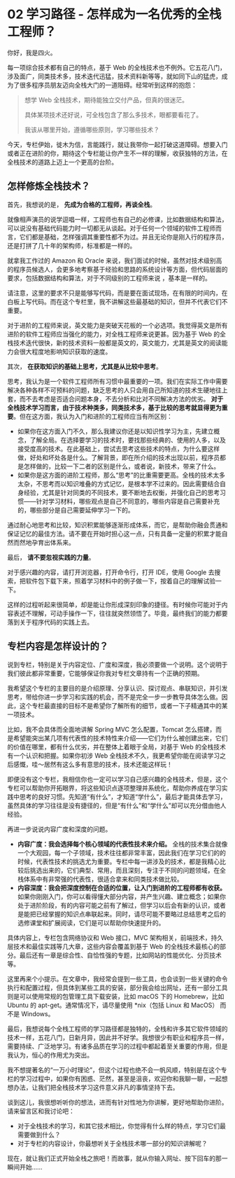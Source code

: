 
# 02 学习路径 - 怎样成为一名优秀的全栈工程师？

你好，我是四火。

每一项综合技术都有自己的特点，基于 Web 的全栈技术也不例外。它五花八门，涉及面广，同类技术多，技术迭代迅猛，技术资料新等等，就如同下山的猛虎，成为了很多程序员朋友迈向全栈大门的一道阻碍。经常听到这样的抱怨：

> 想学 Web 全栈技术，期待能独立交付产品，但真的很迷茫。
>
> 具体某项技术还好说，可全栈包含了那么多技术，眼都要看花了。
>
> 我该从哪里开始，遵循哪些原则，学习哪些技术？

今天，专栏伊始，徙木为信，言能践行，就让我带你一起打破这道障碍。想要入门或者正在进阶的你，期待这个专栏能让你产生不一样的理解，收获独特的方法，在全栈技术的道路上迈上一个更高的台阶。

## 怎样修炼全栈技术？

首先，我想说的是， **先成为合格的工程师，再谈全栈**。

就像相声演员的说学逗唱一样，工程师也有自己的必修课，比如数据结构和算法，可以说没有基础代码能力时一切都无从谈起。对于任何一个领域的软件工程师而言，它们都是基础，怎样强调其重要性都不为过。并且无论你是刚入行的程序员，还是打拼了几十年的架构师，标准都是一样的。

就拿我工作过的 Amazon 和 Oracle 来说，我们面试的时候，虽然对技术级别高的程序员候选人，会更多地考察基于经验和思路的系统设计等方面，但代码层面的要求，包括数据结构和算法，对于不同级别的工程师来说 ，基本是一样的。

请注意，这里的要求不只是能够写代码，而是要在面试现场，在有限的时间内，在白板上写代码。而在这个专栏里，我不讲解这些最基础的知识，但并不代表它们不重要。

对于进阶的工程师来说，英文能力是突破天花板的一个必选项。我觉得英文是所有进阶的软件工程师应当强化的能力，对全栈工程师来说更甚。因为基于 Web 的全栈技术迭代很快，新的技术资料一般都是英文的，英文能力，尤其是英文的阅读能力会很大程度地影响知识获取的速度。

其次， **在获取知识的基础上思考，尤其是从比较中思考**。

思考，我认为是一个软件工程师所有习惯中最重要的一项。我们在实际工作中需要解决各种各样不可预料的问题，缺乏思考的人只会用自己所知道的技术生硬地往上套，而不去考虑是否适合问题本身，不去分析和比对不同解决方法的优劣。 **对于全栈技术学习而言，由于技术种类多，同类技术多，基于比较的思考就显得更为重要**。但在这方面，我认为入门和进阶的工程师应当有所区别：

- 如果你在这方面入门不久，那么我建议你还是以知识性学习为主，先建立概念，了解全局。在选择要学习的技术时，要找那些经典的、使用的人多，以及接受度高的技术。在此基础上，尝试去思考这些技术的特点，为什么要这样做，好处和坏处各是什么。了解背景，即在所介绍的技术出现以前，程序员都是怎样做的，比较一下二者的区别是什么，或者说，新技术，带来了什么。
- 如果你是这方面的进阶工程师，那么“思考”的比重需要更高。全栈的技术太多太杂，不思考而以知识堆叠的方式记忆，是根本学不过来的。因此需要结合自身经验，尤其是针对同类的不同技术，要不断地去权衡，并强化自己的思考习惯——针对学习材料，哪些观点是自己不同意的，哪些内容是自己需要补充的，哪些部分是自己需要延伸学习一下的。

通过耐心地思考和比较，知识积累能够逐渐形成体系，而它，是帮助你融会贯通和保证记忆的最佳方法。请不要在开始时担心这一点，只有具备一定量的积累才能自然而然地孕育出体系来。

最后， **请不要忽视实践的力量**。

对于感兴趣的内容，请打开浏览器，打开命令行，打开 IDE，使用 Google 去搜索，把软件包下载下来，照着学习材料中的例子做一下，按着自己的理解试验一下。

这样的过程听起来很简单，却是能让你形成深刻印象的捷径。有时候你可能对于内容表述不理解，可动手操作一下，往往就突然领悟了。毕竟，最终我们的能力都要落到关于程序代码的实践上去。

## 专栏内容是怎样设计的？

说到专栏，特别是关于内容定位、广度和深度，我必须要做一个说明。这个说明于我们彼此都非常重要，它能够保证你我对专栏文章持有一个正确的预期。

我希望这个专栏的主要目的是介绍原理、分享认识、探讨观点、串联知识，并引发思考，带给你进一步学习和实践的机会，而不是完全一步一步教导具体怎么做。因此，这个专栏最直接的目标不是希望你了解所有的细节，或者一下子精通其中的某一项技术。

比如，我不会具体而全面地讲解 Spring MVC 怎么配置，Tomcat 怎么搭建，而是希望能突出某几项有代表性的技术特性来介绍——它们为什么被创建出来，它们的价值在哪里，都有什么优劣，并在整体上着眼于全局，对基于 Web 的全栈技术有一个认识和把握。如果你初涉 Web 全栈技术不久，我更希望你能在阅读学习之后感慨，哇～居然有这么多有意思的技术，技术还能这样玩！

即便没有这个专栏，我相信你也一定可以学习自己感兴趣的全栈技术，但是，这个专栏可以帮助你开拓眼界，将这些知识点逐项整理并系统化，帮助你养成在学习实践中思考的良好习惯。先知道“有什么”，才知道“学什么”，最后才能具体去学习，虽然具体的学习往往是没有捷径的，但是“有什么”和“学什么”却可以充分借由他人经验。

再进一步说说内容广度和深度的问题。

- **内容广度：我会选择每个核心领域的代表性技术来介绍。** 全栈的技术集合就像一个大观园，每一个子领域，技术往往都非常丰富，因此我们在学习它们的的时候，代表性技术的挑选尤为重要。专栏中每一讲涉及的技术，都是我精心比较后挑选出来的，它们典型、常用，而且深刻，专注于不同的问题领域，在全栈体系中有非常强的代表性，很适合拿来和同类技术做比较。
- **内容深度：我会把深度控制在合适的位置，让入门到进阶的工程师都有收获。** 如果你刚刚入门，你可以看得懂大部分内容，并产生兴趣、建立概念；如果你处于进阶阶段，有的内容可能之前有了解过，但学习以后会有新的认识，或者是能把已经掌握的知识点串联起来。同时，请尽可能不要略过总结思考之后的选修课堂和扩展阅读，它们是可以帮助你快速提升的。

具体内容上，专栏包含网络协议和 Web 接口，MVC 架构相关，前端技术，持久层技术和最佳实践等几大章，这些内容会覆盖到基于 Web 的全栈技术最核心的部分。最后还有一章是综合性、自恰性强的专题，比如网站的性能优化、分页技术等。

这里再来个小提示。在文章中，我经常会提到一些工具，也会谈到一些关键的命令执行和配置过程，但具体到某些工具的安装，部分我会给出网址，还有一部分工具则是可以使用常规的包管理工具下载安装，比如 macOS 下的 Homebrew，比如 Ubuntu 的 apt-get。通常情况下，请尽量使用 \*nix（包括 Linux 和 MacOS） 而不是 Windows。

最后，我想说每个全栈工程师的学习路径都是独特的，全栈和许多其它软件领域的技术一样，五花八门，日新月异，因此并不好学。我想很少有职业和程序员一样，需要持续、广泛地学习。有诸多品质在学习的过程中都起着至关重要的作用，但是我认为，恒心的作用尤为突出。

我不想提著名的“一万小时理论”，但这个过程也绝不会一帆风顺，特别是在这个专栏的学习过程中，如果你有困惑、茫然，甚至是沮丧，欢迎你和我聊一聊，一起想想办法，让我们把全栈技术学习这件意义非凡的事情坚持下去。

谈到这儿，我很想听听你的想法，进而有针对性地为你讲解，更好地帮助你进阶。请来留言区和我讨论吧：

- 对于全栈技术的学习，和其它技术相比，你觉得有什么样的特点，学习它们最需要做到什么？
- 对于专栏的内容设计，你最想听关于全栈技术哪一部分的知识讲解呢？

现在，就让我们正式开始全栈之旅吧！而故事，就从你输入网址、按下回车的那一瞬间开始……
